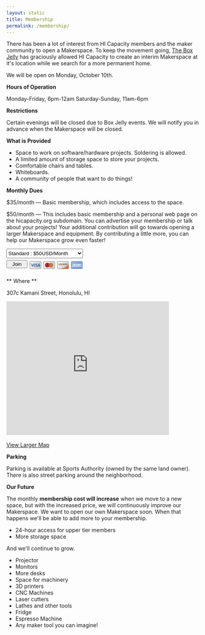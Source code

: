 ```yaml
---
layout: static
title: Membership
permalink: /membership/
---
```

There has been a lot of interest from HI Capacity members and the maker community to open a Makerspace. To keep the movement going, [The Box Jelly](http://theboxjelly.com/) has graciously allowed HI Capacity to create an interim Makerspace at it's location while we search for a more permanent home.

We will be open on Monday, October 10th.

**Hours of Operation**

Monday-Friday, 6pm-12am
Saturday-Sunday, 11am-6pm

**Restrictions**

Certain evenings will be closed due to Box Jelly events. We will notify you in advance when the Makerspace will be closed.

**What is Provided**

* Space to work on software/hardware projects. Soldering is allowed.
* A limited amount of storage space to store your projects.
* Comfortable chairs and tables.
* Whiteboards.
* A community of people that want to do things!

**Monthly Dues**

$35/month &mdash; Basic membership, which includes access to the space.

$50/month &mdash; This includes basic membership and a personal web page on the hicapacity.org subdomain. You can advertise your membership or talk about your projects! Your additional contribution will go towards opening a larger Makerspace and equipment. By contributing a little more, you can help our Makerspace grow even faster!


<div> <!-- Membership Widget -->
  <form action="https://www.paypal.com/cgi-bin/webscr" method="post">
    <input type="hidden" name="cmd" value="_s-xclick">
    <input type="hidden" name="hosted_button_id" value="SDXG5NJQPKQQQ">
    <input type="hidden" name="on0" value="Select type">
      <select name="os0" style="width: 200px; height: 25px;" id="normalSelect">
        <option value="Standard">Standard : $50USD/Month</option>
        <option value="Help us grow">Help us grow : $75USD/Month</option>
      </select> 
    <input type="hidden" name="currency_code" value="USD">
    <div style="width: 100%;">
      <div style="float:left; padding-top: 5px">
        <input type="submit" name="submit" value="Join" style="width: 55px" class="btn primary">
      </div>
      <div style="padding-left: 5px; float:left;">
        <img src="/img/card_visa.png" style="padding-top: 2px">
        <img src="/img/card_mastercard.png" style="padding-top: 2px">
        <img src="/img/card_discover.png" style="padding-top: 2px">
        <img src="/img/card_amex.png" style="padding-top: 2px">              
      </div>
    </div>
    <div style="clear:both;"></div>          
  </form>
</div>

** Where **

307c Kamani Street, Honolulu, HI
<div>
  <iframe src="http://maps.google.com/maps?f=q&amp;source=s_q&amp;hl=en&amp;geocode=&amp;q=The+Box+Jelly,+Kamani+Street,+Honolulu,+HI&amp;aq=0&amp;sll=37.0625,-95.677068&amp;sspn=46.946584,88.857422&amp;vpsrc=0&amp;ie=UTF8&amp;hq=The+Box+Jelly,&amp;hnear=Kamani+St,+Honolulu,+Hawaii&amp;t=m&amp;ll=21.296642,-157.856993&amp;spn=0.006295,0.006295&amp;output=embed" frameborder="0" marginwidth="0" marginheight="0" scrolling="no" width="425" height="350"></iframe><br>
</div>

[View Larger Map](http://maps.google.com/maps?f=q&amp;source=embed&amp;hl=en&amp;geocode=&amp;q=The+Box+Jelly,+Kamani+Street,+Honolulu,+HI&amp;aq=0&amp;sll=37.0625,-95.677068&amp;sspn=46.946584,88.857422&amp;vpsrc=0&amp;ie=UTF8&amp;hq=The+Box+Jelly,&amp;hnear=Kamani+St,+Honolulu,+Hawaii&amp;t=m&amp;ll=21.296642,-157.856993&amp;spn=0.006295,0.006295)

**Parking**

Parking is available at Sports Authority (owned by the same land owner). There is also street parking around the neighborhood.

**Our Future**

The monthly **membership cost will increase** when we move to a new space, but with the increased price, we will continuously improve our Makerspace. We want to open our own Makerspace soon. When that happens we'll be able to add more to your membership.

* 24-hour access for upper tier members
* More storage space

And we'll continue to grow.

* Projector
* Monitors
* More desks
* Space for machinery
* 3D printers
* CNC Machines
* Laser cutters
* Lathes and other tools
* Fridge
* Espresso Machine
* Any maker tool you can imagine!